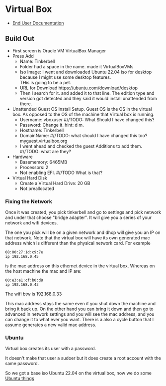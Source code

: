 # Virtual Box

 * [End User Documentation](https://www.virtualbox.org/wiki/End-user_documentation)



## Build Out

 * First screen is Oracle VM VirtualBox Manager
 * Press Add
   * Name: Tinkerbell
   * Folder had a space in the name.  made it VirtualBoxVMs
   * Iso Image:  I went and downloaded Ubuntu 22.04 iso for desktop because I might use some desktop features.  
       THis is going to be a pet. 
   * URL for Download https://ubuntu.com/download/desktop
   * Then I search for it. and added it to that line.  The edition type and version
      got detected and they said it would install unattended from there.  
 * Unattended Guest OS Install Setup.  Guest OS is the OS in the virtual box.  As opposed to the 
   OS of the machine that Virtual box is running.  
   * Username:  vboxuser   #//TODO: What Should I have changed this?  
   * Password:  Change it. hint: d m. 
   * Hostname: Tinkerbell
   * DomainName:  #//TODO: what should I have changed this too?  myguest.virtualbox.org
   * I went ahead and checked the guest Additions to add them.  #//TODO: what are they? 
 * Hardware
   * Basememory: 6465MB
   * Processors: 2
   * Not enabling EFI. #//TODO What is that? 
 * Virtual Hard Disk
   * Create a Virtual Hard Drive: 20 GB
   * Not preallocated

### Fixing the Network

Once it was created, you pick tinkerbell and go to settings and pick network and
under that choose "bridge adapter". It will give you a series of 
your network and wifi devices.  

The one you pick will be on a given network and dhcp will give you 
an IP on that network.  Note that the virtual box will have its
own generated mac address which is different than the 
physical network card.  For example

    08:00:27:1d:c9:7e 
    ip 192.168.0.45

is the mac address on this ethernet device in the virtual box.  Whereas on the host
machine the mac and IP are:

    00:e3:e1:cf:b0:d8
    ip 192.168.0.43

The wifi btw is 192.168.0.33

This mac address stays the same even if you shut down the machine and bring it back up.
On the other hand you can bring it down and then go to advanced in network settings and 
you will see the mac address, and you can change it to what ever you want.  There is a also
a cycle button that I assume generates a new valid mac address. 

### Ubuntu

Virtual box creates its user with a password. 

It doesn't make that user a sudoer but it does create a root account with the same password.

So we got a base iso Ubuntu 22.04 on the virtual box, now we do some [Ubuntu things](ubuntu.md)

